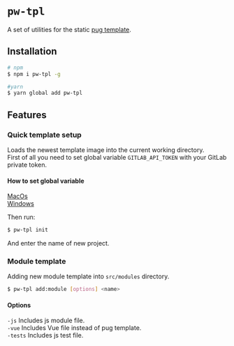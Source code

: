 # `pw-tpl`
A set of utilities for the static [pug template](https://paraweb.space/VladislavBelozerov/pug-template).

## Installation
```bash
# npm
$ npm i pw-tpl -g

#yarn
$ yarn global add pw-tpl
```

## Features
### Quick template setup
Loads the newest template image into the current working directory.<br>
First of all you need to set global variable ```GITLAB_API_TOKEN``` with your GitLab private token.
#### How to set global variable
[MacOs](https://www.redswitches.com/blog/set-environment-variables-in-macos/)<br>
[Windows](https://www.devdungeon.com/content/set-environment-variables-windows#toc-7)

Then run:
```bash
$ pw-tpl init
```
And enter the name of new project.

### Module template
Adding new module template into ```src/modules``` directory.

```bash
$ pw-tpl add:module [options] <name>
```

#### Options
```-js``` Includes js module file.<br>
```-vue``` Includes Vue file instead of pug template.<br>
```-tests``` Includes js test file.<br>